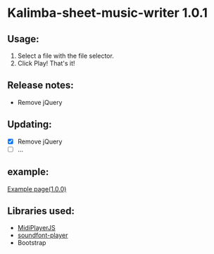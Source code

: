 # Kalimba-sheet-music-writer 1.0.1
## Usage:
1. Select a file with the file selector.
2. Click Play!
That's it!
## Release notes:
* Remove jQuery
## Updating:
- [x] Remove jQuery
- [ ] ...
## example:
[Example page(1.0.0)](https://urobot2011.github.io/Kalimba-sheet-music-writer/ "Example page(1.0.0)")
## Libraries used:
* [MidiPlayerJS](https://github.com/grimmdude/MidiPlayerJS "https://github.com/grimmdude/MidiPlayerJS")
* [soundfont-player](https://github.com/danigb/soundfont-player "https://github.com/danigb/soundfont-player")
* Bootstrap
